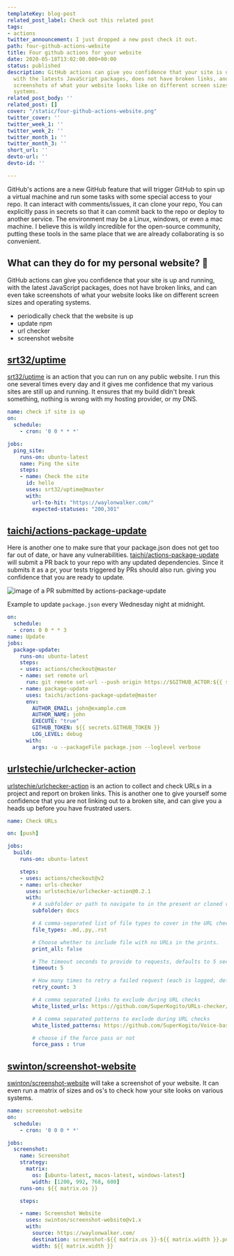 ```yaml
---
templateKey: blog-post
related_post_label: Check out this related post
tags:
- actions
twitter_announcement: I just dropped a new post check it out.
path: four-github-actions-website
title: Four github actions for your website
date: 2020-05-18T13:02:00.000+00:00
status: published
description: GitHub actions can give you confidence that your site is up and running,
  with the latests JavaScript packages, does not have broken links, and can even take
  screenshots of what your website looks like on different screen sizes and operating
  systems.
related_post_body: ''
related_post: []
cover: "/static/four-github-actions-website.png"
twitter_cover: ''
twitter_week_1: ''
twitter_week_2: ''
twitter_month_1: ''
twitter_month_3: ''
short_url: ''
devto-url: ''
devto-id: ''

---
```

GitHub's actions are a new GitHub feature that will trigger GitHub to spin up a virtual machine and run some tasks with some special access to your repo. It can interact with comments/issues, it can clone your repo, You can explicitly pass in secrets so that it can commit back to the repo or deploy to another service. The environment may be a Linux, windows, or even a mac machine. I believe this is wildly incredible for the open-source community, putting these tools in the same place that we are already collaborating is so convenient.

## What can they do for my personal website? 🤔

GitHub actions can give you confidence that your site is up and running, with the latest JavaScript packages, does not have broken links, and can even take screenshots of what your website looks like on different screen sizes and operating systems.

- periodically check that the website is up
- update npm
- url checker
- screenshot website


## [srt32/uptime](https://github.com/srt32/uptime)

[srt32/uptime](https://github.com/srt32/uptime) is an action that you can run on any public website. I run this one several times every day and it gives me confidence that my various sites are still up and running. It ensures that my build didn't break something, nothing is wrong with my hosting provider, or my DNS.

``` yaml
name: check if site is up
on:
  schedule:
    - cron: '0 0 * * *'

jobs:
  ping_site:
    runs-on: ubuntu-latest
    name: Ping the site
    steps:
    - name: Check the site
      id: hello
      uses: srt32/uptime@master
      with:
        url-to-hit: "https://waylonwalker.com/"
        expected-statuses: "200,301"
```

## [taichi/actions-package-update](https://github.com/taichi/actions-package-update)

Here is another one to make sure that your package.json does not get too far out of date, or have any vulnerabilities. [taichi/actions-package-update](https://github.com/taichi/actions-package-update) will submit a PR back to your repo with any updated dependencies. Since it submits it as a pr, your tests triggered by PRs should also run. giving you confidence that you are ready to update.

![image of a PR submitted by actions-package-update](https://github.com/taichi/actions-package-update/raw/master/docs/actions-package-update.png "image of a PR submitted by actions-package-update")

Example to update `package.json` every Wednesday night at midnight.

``` yaml
on:
  schedule:
  - cron: 0 0 * * 3
name: Update
jobs:
  package-update:
    runs-on: ubuntu-latest
    steps:
    - uses: actions/checkout@master
    - name: set remote url
      run: git remote set-url --push origin https://$GITHUB_ACTOR:${{ secrets.GITHUB_TOKEN }}@github.com/$GITHUB_REPOSITORY
    - name: package-update
      uses: taichi/actions-package-update@master
      env:
        AUTHOR_EMAIL: john@example.com
        AUTHOR_NAME: john
        EXECUTE: "true"
        GITHUB_TOKEN: ${{ secrets.GITHUB_TOKEN }}
        LOG_LEVEL: debug
      with:
        args: -u --packageFile package.json --loglevel verbose
```

## [urlstechie/urlchecker-action](https://github.com/urlstechie/urlchecker-action)

[urlstechie/urlchecker-action](https://github.com/urlstechie/urlchecker-action) is an action to collect and check URLs in a project and report on broken links. This is another one to give yourself some confidence that you are not linking out to a broken site, and can give you a heads up before you have frustrated users.

``` yaml
name: Check URLs

on: [push]

jobs:
  build:
    runs-on: ubuntu-latest

    steps:
    - uses: actions/checkout@v2
    - name: urls-checker
      uses: urlstechie/urlchecker-action@0.2.1
      with:
        # A subfolder or path to navigate to in the present or cloned repository
        subfolder: docs

        # A comma-separated list of file types to cover in the URL checks
        file_types: .md,.py,.rst

        # Choose whether to include file with no URLs in the prints.
        print_all: false

        # The timeout seconds to provide to requests, defaults to 5 seconds
        timeout: 5

        # How many times to retry a failed request (each is logged, defaults to 1)
        retry_count: 3

        # A comma separated links to exclude during URL checks
        white_listed_urls: https://github.com/SuperKogito/URLs-checker/issues/1,https://github.com/SuperKogito/URLs-checker/issues/2

        # A comma separated patterns to exclude during URL checks
        white_listed_patterns: https://github.com/SuperKogito/Voice-based-gender-recognition/issues

        # choose if the force pass or not
        force_pass : true
```

## [swinton/screenshot-website](https://github.com/swinton/screenshot-website)

[swinton/screenshot-website](https://github.com/swinton/screenshot-website) will take a screenshot of your website. It can even run a matrix of sizes and os's to check how your site looks on various systems.

``` yaml
name: screenshot-website
on:
  schedule:
    - cron: '0 0 0 * *'

jobs:
  screenshot:
    name: Screenshot
    strategy:
      matrix:
        os: [ubuntu-latest, macos-latest, windows-latest]
        width: [1200, 992, 768, 600]
    runs-on: ${{ matrix.os }}

    steps:

    - name: Screenshot Website
      uses: swinton/screenshot-website@v1.x
      with:
        source: https://waylonwalker.com/
        destination: screenshot-${{ matrix.os }}-${{ matrix.width }}.png
        width: ${{ matrix.width }}
```
